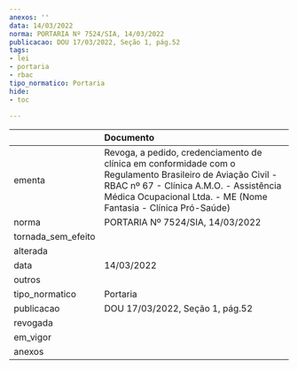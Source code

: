 ```yaml
---
anexos: ''
data: 14/03/2022
norma: PORTARIA Nº 7524/SIA, 14/03/2022
publicacao: DOU 17/03/2022, Seção 1, pág.52
tags:
- lei
- portaria
- rbac
tipo_normatico: Portaria
hide: 
- toc 
 
---
```


|                    | Documento                                                                                                                                                                                                                |
|:-------------------|:-------------------------------------------------------------------------------------------------------------------------------------------------------------------------------------------------------------------------|
| ementa             | Revoga, a pedido, credenciamento de clínica em conformidade com o Regulamento Brasileiro de Aviação Civil -  RBAC nº 67 - Clínica A.M.O. - Assistência Médica Ocupacional Ltda. - ME (Nome Fantasia - Clínica Pró-Saúde) |
| norma              | PORTARIA Nº 7524/SIA, 14/03/2022                                                                                                                                                                                         |
| tornada_sem_efeito |                                                                                                                                                                                                                          |
| alterada           |                                                                                                                                                                                                                          |
| data               | 14/03/2022                                                                                                                                                                                                               |
| outros             |                                                                                                                                                                                                                          |
| tipo_normatico     | Portaria                                                                                                                                                                                                                 |
| publicacao         | DOU 17/03/2022, Seção 1, pág.52                                                                                                                                                                                          |
| revogada           |                                                                                                                                                                                                                          |
| em_vigor           |                                                                                                                                                                                                                          |
| anexos             |                                                                                                                                                                                                                          |